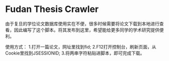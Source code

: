 # Fudan Thesis Crawler

由于复旦的学位论文数据库使用实在不便，很多时候需要将论文下载到本地进行查看，因此编写了这个脚本。将其发布到这里，希望能给更多同学的学术研究提供便利。

使用方式：
  1.打开一篇论文，网址里找到fid; 
  2.F12打开控制台，刷新页面，从Cookie里找到JSESSIONID;
  3.将两串字符粘贴进脚本，即可完成下载。
